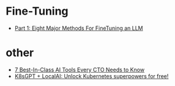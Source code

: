 # Fine-Tuning
- [Part 1: Eight Major Methods For FineTuning an LLM](https://dr-bruce-cottman.medium.com/part-1-eight-major-methods-for-finetuning-an-llm-6f746c7259ee)

# other
- [7 Best-In-Class AI Tools Every CTO Needs to Know](https://alex-omeyer.medium.com/6-best-in-class-ai-tools-every-cto-needs-to-know-8df8fede8c0e)
- [K8sGPT + LocalAI: Unlock Kubernetes superpowers for free!](https://itnext.io/k8sgpt-localai-unlock-kubernetes-superpowers-for-free-584790de9b65)
